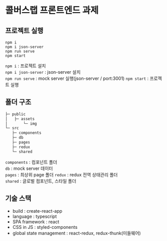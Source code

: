 # 콜버스랩 프론트엔드 과제

## 프로젝트 실행

```
npm i
npm i json-server
npm run serve
npm start
```

`npm i` : 프로젝트 설치  
`npm i json-server` : json-server 설치  
`npm run serve` : mock server 실행(json-server / port:3001)
`npm start` : 프로젝트 실행

## 폴더 구조

```bash
├─ public
│   ├─ assets
│       └─ img
└─ src
   ├─ components
   ├─ db
   ├─ pages
   ├─ redux
   └─ shared
```

`components` : 컴포넌트 폴더  
`db` : mock server 데이터  
`pages` : 최상위 page 폴더 
`redux` : redux 전역 상태관리 폴더  
`shared` : 글로벌 컴포넌트, 스타일 폴더

## 기술 스택

- build : create-react-app
- language : typescript
- SPA framework : react
- CSS in JS : styled-components
- global state management : react-redux, redux-thunk(미들웨어)
